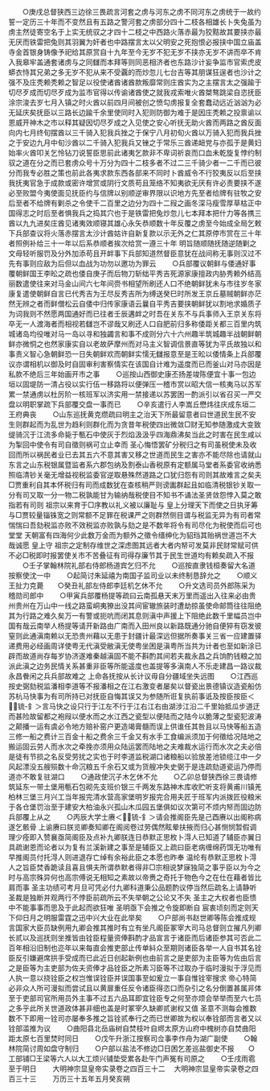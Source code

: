 <!-- { "loadSidebar": true } -->
　　○庚戌总督狭西三边徐三畏疏言河套之虏与河东之虏不同河东之虏统于一故约誓一定历三十年而不变然且有五路之警河套之虏部分四十二枝各相雄长卜失兔虽为虏主然徒寄空名于上实无统驭之才四十二枝之中西路火落赤最为狡黠故其要挟亦最无厌而铁雷把兔则其羽翼为奸者也中路摆言太以父明安之死抱恨必报挟中国立庙盖寺金首银身铸像予祀给其原赏自十九年至今无岁不犯无岁不挟亦无岁不讲而卒不肯入我皋牢盖通套诸虏与之同讎而本拜等则同恶相济者也东路沙计妄争监市官索虎皮蟒衣恃其兄弟之多无岁不犯从来不受覊的而炒忽儿七台吉等其朋谋狂逞者也沙计之强不及庄秃赖秃赖之智足以役使诸酋诸酋款叛靡常则庄酋实为之主摆言太之强踰于切尽歹成而切尽歹成为监市官得以传谕诸酋使之就我戎索唯火酋桀骜跳梁自恣抚臣涂宗浚去岁七月入镇之时火酋以前四月间被创之愤勾虏报复全套蠢动远近汹汹为必无延庆矣抚臣以三路长边踰千余里使同时入犯则防御为难于是因庄秃赖之投禀谕以恩威开神木之市以释其疑因切尽歹成之入见使之安心听抚无助火酋而两路之酋反面向内七月终旬摆酋以三千骑入犯我兵挫之于保宁八月初旬火酋以万骑入犯而我兵挫之于安边九月中旬沙酋以二千骑入犯我兵又锉之于常乐三酋递衄党与亦孤于是黄妇始率火酋叩关乞怜钻刀说誓臣思前此诸夷乞款非不卑词祈哀而口血未乾旋复悖约制驭之道在分之而已套虏众号十万分为四十二枝多者不过二三千骑少者一二千而已彼分而我专必胜之策也前此各夷求款东西各部来不同时卜酋威令不行狡夷反以后至挟我抚夷官急于成款或密许增赏或阴行文质苟且笼络不知夷欲无厌有许必责要挟不遂必至败盟今夷使面见抚臣约与信牌以别顺逆审界限以识地方先至者给牌有驻牧之安后至者不给牌有剿杀之令使千二百里之边分为四十二叚之画冬深马瘦雪厚草枯正中国得志之时后至者惧我兵之捣其穴也于是铁雷把兔炒忽儿七本拜本把什力等各携三酋以九九进矣庄酋见诸夷效顺寝其雄心永矢恭顺数十年反覆之虏至今始成全局乞敕下兵部查议将火落赤摆言太沙计酋姑许自新复款以示无外之仁其原停市赏在三十年者照例补给三十一年以后系恭顺者挨次给赏一遵三十年  明旨随顺随抚随逆随剿之文毋轻听服罚及分外加添苟且开衅事下兵部知道然督臣意犹在战间称无事则汉过不先有事则应敌为后但以血战为功勿以邀功为罪云
　　○兵部覆议朝鲜与倭通好事覆朝鲜国王李昖之疏也倭自庚子而后物刀斩绌平秀吉死源家康擅政内胁秀赖外结高丽数遣使往来对马金山间六七年间赍书相望所刷还人口不绝朝鲜犹未与市往岁冬家康复遣使朝鲜自言已代秀吉为王尽反秀吉所为缚送癸巳时所发王京丘墓贼朝鲜亦茫然无辨之者而鲜僧松云自倭中归传家康语云曩自平秀吉要挟朝鲜犹以割地求婚质子为词我则不然愿两国通好而已往者壬辰遘衅之时吾在关东不与兵事师入王京关东将卒无一人渡海者而相视若讎岂不谬哉又刷还人口自肥前归多称倭距关都三百里内筑城诸岛均役唯对马一岛以寻和独蠲言和事不成则分六十六州趣半筑城趣半战朝鲜朝鲜亦微恫之也然家康实自以老故萨摩州而对马主义智调信景直等犹为平氏故独以和事责义智心急朝鲜恐一日失朝鲜欢而朝鲜实懦无讎报意至是王昖以倭情条上兵部覆议亦谓相机以御及时自固审利害察情实在该国自计难为遥度而已而釜山对马亦因是私款不绝后三年始画开市之事
　　○巡按山西御史康丕扬差竣陈便宜十事一包边垣以固堤防一清占役以实行伍一移路将以便弹压一稽市赏以昭大信一核夷马以苏军累一禁通虏以杜厉阶一核班军以济实用一禁接递以苏罢困一酌派引以省召买一严交盘以明职掌疏下兵部覆交盘一事而已
　　○辛亥遣行人李嵩丘懋炜往庆成东垣二王府典丧
　　○山东巡抚黄克缵疏曰明主之治天下所最留意者曰世道民生民不安生则群起而为乱世为趋利则群化而为贪昔年税使四出微敛□财无知参随激成大变致缇骑沉于江流多命毙于甎石中使灰于烈焰汲汲乎四海鼎沸矣当此之时害在民生咸以为掣回中使令有司自徵则祸可立止幸而  圣心悔悟罢矿分税归之有司虽税使未及收回而所以祸民者业已去其五六不意其害又移之世道而民生之害亦不能尽除也请就山东言之山东税银属暨监者系六郡包纳及割泰山香税原有定额属马堂者系委官收纳悉照临清钞关毫无增益视税监委官逆取悬殊然道路之口犹归怨有司则其故难言之矣夫□贾重利自其本怀税归有司而成数犹在查核稍严则谤讟群起且如临清税银钞关取一分有司又取一分一物二税孰能甘为输纳哉税使目不知书不诵法圣贤敛怨悖入莫之敢指若有司则  祖宗以来育于□序教以礼义被以廉耻与  皇上分理天下而使之日执牙筹与□贾较量锱铢宽之则常额不足罪在税课严之则群然侧目谓与税监无异为有司者常惴惴曰吾劾税监亦败不效税监亦败孰与劾之是不数年将令有司尽化为税使而后可也堂堂  天朝富有四海何少此数万金而为额外之徵令缙绅化为貂珰其贻祸世道岂不大哉诚愿  皇上守  祖宗之定制存维世之深虑图其远者大者内帑可发莫非民财常赋可供不必□税即时报罢使关市不苦叠征有司得存廉节其于民生世道均有赖矣疏入不报
　　○壬子掌翰林院礼部右侍郎杨道宾乞归不允
　　○巡按直隶钱桓奏留大名道按察使沈一中
　　○起简讨朱延禧为南国子监司业以未终制恳辞允之
　　○顺义王扯力克薨　　○癸丑礼部左侍郎李廷机乞休不允
　　○升文选司员外郎陈采为稽勋司郎中
　　○甲寅兵部覆杨提等疏曰云南孤悬天末万里而遥出入往来必由贵州贵州在万山中一线之路蛮峒夷獠出没其间宦辙旅装时遭劫掠虽使命邮筒往往阻绝其为行路之难久矣万一有警或扼吭而闭其息则滇中声援上下阻绝此数千里幅员岂中国有哉云南举人杨提等请开新路由广南而入田州良以新路既通分驰自便猝有窃发彼窒则此通滇南赖以无恐贵州藉以无患于封疆计最深远但据所奏事关三省一应建置驿递费用必经画周详使粤无代滇受敝滇无使粤坐困是滇粤所当共为计者也至如新涂已辟而故道尚存每岁协济遂难秦越滇固不能不斟酌其间若夫裁永昌之兵饷酌钱粮之加派此滇之边务民情关系甚重非臣等所能遥度也盖提等多滇南人不乐走建昌一路议裁永昌餋闲之兵兵部故难之  上命各抚按从长计议毋自分疆域坐失远图
　　○江西巡按史弼劾税监潘相李道等不报潘相之在江右激变者屡矣以督瓷出景德镇议造瓷船仿苏杭马快事为有司所持已对抚臣自悔其误又为参随所诳复执前事诋及按臣按臣＜锍-釒＞言马快之设只行于江左不行于江右江右由湖涉江沿二千里始抵瓜步道迂而甚险故留都之袍叚以便水而之水江西之瓷型以便陆而之陆今以脆薄之型瓷犯波涛之颠播一运有虞必令地方赔补窑户更造竭膏髓而误上供谁任其咎且以马快等船五造三修一船之费计三百金十船之费余三千金又有水手工食编派须加于何徵给况陆地之搬运固云劳人而水次之牵挽亦须用众陆运罢而陆地之夫难裁水运行而水次之夫必倍是徒有节损之名反受劳扰之实也于时李道监税湖口诸粮船以验放差池锁缆江中一夕风起漂没五艘殒数十命沉粮五千余石又或为货艘冲失史弼于是连疏劾道瓷运乃停而道亦不敢复驻湖口
　　○通政使沉子木乞休不允
　　○乙卯总督狭西徐三畏请修筑延东一带土堡用甎石包砌先支班价银三千两发东路神木库收贮听支将黄甫川镇羌柏林三堡三月兴工当年报完清水营高家堡明岁报完合用夫匠于班军内派拨匠役粮米于各仓堡罚治至于建安大柏油永兴孤山木瓜园五堡俱如议次第可不烦内帑而固边防兵部覆上从之
　　○丙辰大学士赓＜锍-釒＞请会推阁臣先是己酉赓以出阁称病遂乞骸骨  上谕赓曰朕览卿奏知卿在阁阅卷过劳偶然眩晕扶掖而归心甚恻悯暂假调理少痊即入赞襄亟简阁臣及点补九卿朕连日恭默正思枚卜淂人已知道了辅臣亦翼日具疏谢恩而论者以为复有兰溪新建之事至是辅臣又上疏曰臣老病缠绵药饵无功唯有早推阁员付托淂人则进退存亡绰有余裕此臣之本愿也昨奉  温纶有恭默正思枚卜淂人之旨臣焚香跪读且喜且惧夫所谓恭默者得非□宗相说梦寐独简之事乎臣以为今之时与高宗殊异何也高宗傅说无相知之素故以帝赉之奇托于物色今之在仕在藉者皆比肩而事  圣主功绩可考月旦可凭必付九卿科道秉公品题酌议停当然后疏名上请静听  圣裁是独断并观两行不悖臣前疏所云不失举朝之公论又不失  圣主之大权者也臣愦中不能事事而思及于此起而欲狂唯  圣明亟下会推之令旋即断自  宸衷顷刻而定则天下仰日月之明服雷霆之迅中兴大业在此举矣
　　○户部尚书赵世卿等陈会推成规言国家大臣员缺例用九卿会推其推时有立有坐凡阁臣冢宰大司马总督则立摧凡列卿长贰以及巡抚则坐推皆由铨臣程量资俸斟酌才品宣言于诸臣而后诸臣参其可否此二百年相沿旧制也迩年以来每直会推吏部止传单紏众至期则诸臣各举一人自书其名铨臣反引嫌避席拱手受成而已此近日创起新例也由前言之是吏部为主臣等为佐由后言之是臣等为主吏部为佐夫资俸才品铨臣之所素习臣等不过取办于临时漫拟于浮见而人执一意以挠铨臣之权岂惟误铨臣并误国事至如爰立一事自惟铨宰搜求  帝心特简必非众人所可漫拟而尝试且以黄扉重任反令诸臣得恣口而杂引之名分倒置甚属非体至于吏部司官所用员外主事不过五六品耳即宜铨臣专之何至亦烦会举举而至六七员之多乎此所关世道政体甚非细也盖是时冢宰久缺卿贰谢权又值  圣意不测每会推数数不下即用一铨司亦屡奉多推之旨铨贰奉行之而已世卿故为权以奉铨部而言者又以铨部滥推为议
　　○曲阳县北岳庙树自焚枝叶自烬太原方山府中槐树亦自焚曲阳距太原七百里焚时同日
　　○戊午升浙江按察司佥事李作舟为湖广副使
　　○翰林院简讨周如盘守制归
　　○户部以盐法不修边□日困乞差巡盐御史不报　　○工部铺□王梁等六人以大工烦兴铺垫受累各赴午门声冤有司原之
　　○壬戌雨雹至于明日
　　大明神宗显皇帝实录卷之四百三十二
　大明神宗显皇帝实录卷之四百三十三
　　万历三十五年五月癸亥朔
